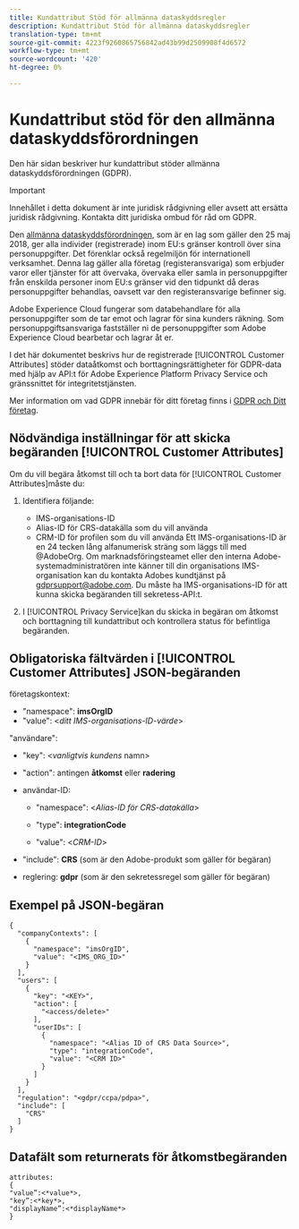 ```yaml
---
title: Kundattribut Stöd för allmänna dataskyddsregler
description: Kundattribut Stöd för allmänna dataskyddsregler
translation-type: tm+mt
source-git-commit: 4223f9260865756842ad43b99d2509908f4d6572
workflow-type: tm+mt
source-wordcount: '420'
ht-degree: 0%

---
```



# Kundattribut stöd för den allmänna dataskyddsförordningen

Den här sidan beskriver hur kundattribut stöder allmänna dataskyddsförordningen (GDPR).

>[!IMPORTANT]
>
>Innehållet i detta dokument är inte juridisk rådgivning eller avsett att ersätta juridisk rådgivning. Kontakta ditt juridiska ombud för råd om GDPR.

Den [allmänna dataskyddsförordningen](https://www.adobe.com/privacy/general-data-protection-regulation/what-is-gdpr.html), som är en lag som gäller den 25 maj 2018, ger alla individer (registrerade) inom EU:s gränser kontroll över sina personuppgifter. Det förenklar också regelmiljön för internationell verksamhet. Denna lag gäller alla företag (registeransvariga) som erbjuder varor eller tjänster för att övervaka, övervaka eller samla in personuppgifter från enskilda personer inom EU:s gränser vid den tidpunkt då deras personuppgifter behandlas, oavsett var den registeransvarige befinner sig.

Adobe Experience Cloud fungerar som databehandlare för alla personuppgifter som de tar emot och lagrar för sina kunders räkning. Som personuppgiftsansvariga fastställer ni de personuppgifter som Adobe Experience Cloud bearbetar och lagrar åt er.

I det här dokumentet beskrivs hur de registrerade [!UICONTROL Customer Attributes] stöder dataåtkomst och borttagningsrättigheter för GDPR-data med hjälp av API:t för Adobe Experience Platform Privacy Service och gränssnittet för integritetstjänsten.

Mer information om vad GDPR innebär för ditt företag finns i [GDPR och Ditt företag](https://www.adobe.com/privacy/general-data-protection-regulation.html).

## Nödvändiga inställningar för att skicka begäranden [!UICONTROL Customer Attributes]

Om du vill begära åtkomst till och ta bort data för [!UICONTROL Customer Attributes]måste du:

1. Identifiera följande:

   * IMS-organisations-ID
   * Alias-ID för CRS-datakälla som du vill använda
   * CRM-ID för profilen som du vill använda
   Ett IMS-organisations-ID är en 24 tecken lång alfanumerisk sträng som läggs till med @AdobeOrg. Om marknadsföringsteamet eller den interna Adobe-systemadministratören inte känner till din organisations IMS-organisation kan du kontakta Adobes kundtjänst på gdprsupport@adobe.com. Du måste ha IMS-organisations-ID för att kunna skicka begäranden till sekretess-API:t.

1. I [!UICONTROL Privacy Service]kan du skicka in begäran om åtkomst och borttagning till kundattribut och kontrollera status för befintliga begäranden.

## Obligatoriska fältvärden i [!UICONTROL Customer Attributes] JSON-begäranden

företagskontext:

* &quot;namespace&quot;: **imsOrgID**
* &quot;value&quot;: &lt;*ditt IMS-organisations-ID-värde*>

&quot;användare&quot;:

* &quot;key&quot;: &lt;*vanligtvis kundens* namn>

* &quot;action&quot;: antingen **åtkomst** eller **radering**

* användar-ID:

   * &quot;namespace&quot;: &lt;*Alias-ID för CRS-datakälla*>

   * &quot;type&quot;: **integrationCode**

   * &quot;value&quot;: &lt;*CRM-ID*>

* &quot;include&quot;: **CRS** (som är den Adobe-produkt som gäller för begäran)

* reglering: **gdpr** (som är den sekretessregel som gäller för begäran)

## Exempel på JSON-begäran

```
{
  "companyContexts": [
    {
      "namespace": "imsOrgID",
      "value": "<IMS_ORG_ID>"
    }
  ],
  "users": [
    {
      "key": "<KEY>",
      "action": [
        "<access/delete>"
      ],
      "userIDs": [
        {
          "namespace": "<Alias ID of CRS Data Source>",
          "type": "integrationCode",
          "value": "<CRM ID>"
        }
      ]
    }
  ],
  "regulation": "<gdpr/ccpa/pdpa>",
  "include": [
    "CRS"
  ]
}
```

## Datafält som returnerats för åtkomstbegäranden

```
attributes:
{
"value”:<*value*>,
"key”:<*key*>,
"displayName”:<*displayName*>
}
```
